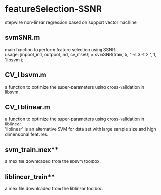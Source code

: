 # featureSelection-SSNR
stepwise non-linear regression based on support vector machine

## svmSNR.m
main function to perform feature selection using SSNR. <br>
usage: [inpool_ind, outpool_ind, cv_mse0] = svmSNR(train, 5, ' -s 3 -t 2 ', 1, 'libsvm');

## CV_libsvm.m
a function to optimize the super-parameters using cross-validation in libsvm.

## CV_liblinear.m
a function to optimize the super-parameters using cross-validation in liblinear. <br>
'liblinear' is an alternative SVM for data set with large sample size and high dimensional features.

## svm_train.mex**
a mex file downloaded from the libsvm toolbox.

## liblinear_train**
a mex file downloaded from the liblinear toolbox.
